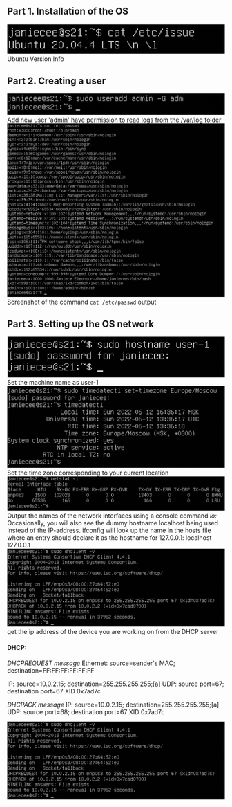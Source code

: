 ## Part 1. Installation of the OS
![p1verUbuntu](../misc/images/p1verUbuntu.png)
Ubuntu Version Info

## Part 2. Creating a user
![p2addUser](../misc/images/p2addUser.png)
Add new user 'admin' have permission to read logs from the /var/log folder
![p2allUser](../misc/images/p2allUser.png)
Screenshot of the command `cat /etc/passwd` output

## Part 3. Setting up the OS network
![p3user1](../misc/images/p3user1.png)
Set the machine name as user-1
![p3timeZone](../misc/images/p3timeZone.png)
Set the time zone corresponding to your current location
![p3namesNet](../misc/images/p3namesNet.png)
Output the names of the network interfaces using a console command
*lo:* Occasionally, you will also see the dummy hostname localhost being used instead of the IP-address. ifconfig will look up the name in the hosts file where an entry should declare it as the hostname for 127.0.0.1:
           localhost     127.0.0.1
![p3ipDevice](../misc/images/p3ipDevice.png)
get the ip address of the device you are working on from the DHCP server
#### DHCP:
*DHCPREQUEST message*
Ethernet: source=sender's MAC; destination=FF:FF:FF:FF:FF:FF

IP: source=10.0.2.15; destination=255.255.255.255;[a]
UDP: source port=67; destination port=67
XID 0x7ad7c

*DHCPACK message*
IP: source=10.0.2.15; destination=255.255.255.255;[a]
UDP: source port=68; destination port=67
XID 0x7ad7c

![p3ipDevice](../misc/images/p3ipDevice.png)